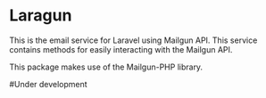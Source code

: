 Laragun
===========
This is the email service for Laravel using Mailgun API.
This service contains methods for easily interacting with the Mailgun API. 

This package makes use of the Mailgun-PHP library.

#Under development

